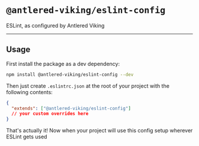# `@antlered-viking/eslint-config`

ESLint, as configured by Antlered Viking

---

## Usage

First install the package as a dev dependency:

```bash
npm install @antlered-viking/eslint-config --dev
```

Then just create `.eslintrc.json` at the root of your project with the following contents:

```json
{
  "extends": ["@antlered-viking/eslint-config"]
  // your custom overrides here
}
```

That's actually it! Now when your project will use this config setup wherever ESLint gets used
